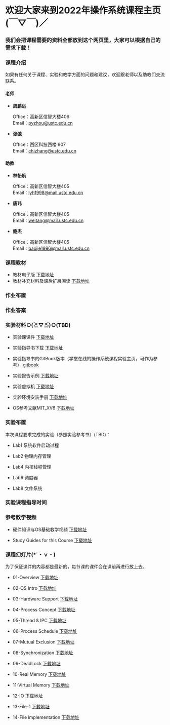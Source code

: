 #      欢迎大家来到2022年操作系统课程主页(￣▽￣)／
###    我们会把课程需要的资料全部放到这个网页里，大家可以根据自己的需求下载！

### 课程介绍

如果有任何关于课程、实验和教学方面的问题和建议，欢迎跟老师以及助教们交流联系。

#### 老师
- **周鹏远** 
   
  Office：高新区信智大楼406  
  Email：pyzhou@ustc.edu.cn

- **张弛**  
  
  Office：西区科技西楼 907   
  Email：chizhang@ustc.edu.cn

#### 助教
- **林怡航**  
  
  Office：高新区信智大楼405  
  Email：lyh1998@mail.ustc.edu.cn 

- **唐玮**  
  
  Office：高新区信智大楼405  
  Email：weitang@mail.ustc.edu.cn
  
- **鲍杰**  
  
  Office：高新区信智大楼405  
  Email：baojie1996@mail.ustc.edu.cn



### 课程教材  


* 教材电子版  [下载地址](https://rec.ustc.edu.cn/share/68232f50-2699-11ed-ab8e-79d811111862)  
* 教材补充材料及课后扩展阅读 [下载地址](https://rec.ustc.edu.cn/share/2520d480-2753-11ed-a521-2f5fcd9031e9) 

### 作业布置  


### 作业答案


### 实验材料Ｏ(≧▽≦)Ｏ(TBD)

* 实验课课件 [下载地址](https://rec.ustc.edu.cn/share/8bbabf00-2699-11ed-a927-7b821b959479)

* 实验指导书下载 [下载地址](https://rec.ustc.edu.cn/share/ad94b880-2699-11ed-8e43-63b9e58eb686) 
* 实验指导书的GitBook版本（学堂在线的操作系统课程实验主页，可作为参考） [gitbook](https://chyyuu.gitbooks.io/ucore_os_docs/content/)

* 实验报告示例 [下载地址](https://rec.ustc.edu.cn/share/9b66bad0-2699-11ed-a9b4-6f57a7ec8400) 

* 实验虚拟机 [下载地址](https://rec.ustc.edu.cn/share/d6a5f390-2699-11ed-9a71-ed7d2b753d62) 

* 实验环境安装手册 [下载地址](https://rec.ustc.edu.cn/share/bbf23da0-2699-11ed-8af0-4fe39ac449bd) 

* OS参考文献MIT_XV6 [下载地址](https://rec.ustc.edu.cn/share/e3ac42c0-2699-11ed-bba1-3bb0a29e1ddb) 


### 实验布置
本次课程要求完成的实验（参照实验参考书）(TBD)：

- Lab1 系统软件启动过程 

- Lab2 物理内存管理
  
- Lab4 内核线程管理

- Lab6 调度器

- Lab8 文件系统


### 实验课程指导时间  

### 参考教学视频

- 硬件知识与OS基础教学视频 [下载地址](https://rec.ustc.edu.cn/share/6d8b28d0-2753-11ed-ad15-3b3a2798a624)

- Study Guides for this Course [下载地址](https://rec.ustc.edu.cn/share/b70c6af0-2753-11ed-b01d-7bea9482e54e)

### 课程幻灯片(*´・ｖ・)

为了保证课件的内容都是最新的，每节课的课件会在课前再进行放上去。
- 01-Overview [下载地址](https://rec.ustc.edu.cn/share/412d5d70-278f-11ed-8477-f790a6fdaff3)

- 02-OS Intro [下载地址]() 

- 03-Hardware Support [下载地址]() 

- 04-Process Concept [下载地址]()

- 05-Thread & IPC [下载地址]()

- 06-Process Schedule [下载地址]()

- 07-Mutual Exclusion [下载地址]()

- 08-Synchronization [下载地址]()

- 09-DeadLock [下载地址]()

- 10-Real Memory [下载地址]()

- 11-Virtual Memory [下载地址]()

- 12-IO [下载地址]()

- 13-File-1 [下载地址]()

- 14-File implementation [下载地址]()
